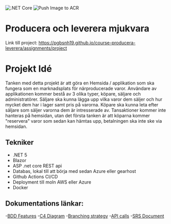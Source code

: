 ![.NET Core](https://github.com/PGBSNH19/project-group-4-1/workflows/.NET%20Core/badge.svg?branch=main)
![Push Image to ACR](https://github.com/PGBSNH19/project-group-4-1/workflows/Push%20Image%20to%20ACR/badge.svg)
# Producera och leverera mjukvara

Link till project: <https://pgbsnh19.github.io/course-producera-leverera/assignments/project>


<h1>Projekt Idé </h1>

Tanken med detta projekt är att göra en Hemsida / applikation som ska fungera som en marknadsplats för närproducerade varor. Användare av applikationen kommer bestå av 3 olika typer, köpare, säljare och administratörer. Säljare ska kunna lägga upp vilka varor dem säljer och hur mycket dem har i lager samt pris på varorna. Köpare ska kunna leta efter säljare som säljer varorna dem är intresserade av. Tansaktioner kommer inte hanteras på hemsidan, utan det första tanken är att köparna kommer "reservera" varor som sedan kan hämtas upp, betalningen ska inte ske via hemsidan. 

<h2>Tekniker</h2>
<ul>
  <li>.NET 5 </li>
  <li>Blazor</li>
<li>ASP .net core REST api</li>
<li>Databas, lokal till att börja med sedan Azure eller gearhost</li>
<li>Github Actions CI/CD</li>
<li>Deployment till moln AWS eller Azure</li>
<li>Docker</li>
</ul>

<h2>Dokumentations länkar:</h2>

-[BDD Features](https://plushogskolan.atlassian.net/wiki/spaces/G4/pages/67437856/BDD+-+Features)
-[C4 Diagram](https://plushogskolan.atlassian.net/wiki/spaces/G4/pages/102270004/C4-+Diagram)
-[Branching strategy](https://plushogskolan.atlassian.net/wiki/spaces/G4/pages/75793303/Branching-Strategy)
-[API calls](https://plushogskolan.atlassian.net/wiki/spaces/G4/pages/75793167/API+calls)</li>
-[SRS Document](https://plushogskolan.atlassian.net/wiki/spaces/G4/pages/65307962/Software+Requirement+Specification+SRS)

